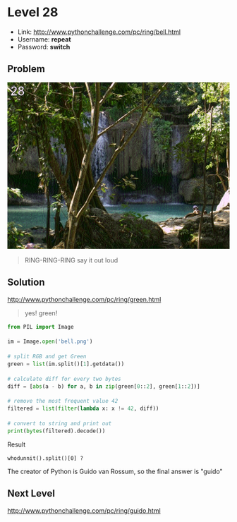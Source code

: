 # Level 28

- Link: http://www.pythonchallenge.com/pc/ring/bell.html
- Username: **repeat**
- Password: **switch**

## Problem

![](images/bell.png)

> RING-RING-RING 
  say it out loud

## Solution


http://www.pythonchallenge.com/pc/ring/green.html

> yes! green!



```python
from PIL import Image

im = Image.open('bell.png')

# split RGB and get Green
green = list(im.split()[1].getdata())

# calculate diff for every two bytes
diff = [abs(a - b) for a, b in zip(green[0::2], green[1::2])]

# remove the most frequent value 42
filtered = list(filter(lambda x: x != 42, diff))

# convert to string and print out
print(bytes(filtered).decode())
```

Result

```
whodunnit().split()[0] ?
```

The creator of Python is Guido van Rossum, so the final answer is "guido"

## Next Level

http://www.pythonchallenge.com/pc/ring/guido.html
